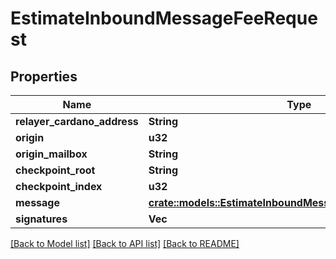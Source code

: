 # EstimateInboundMessageFeeRequest

## Properties

Name | Type | Description | Notes
------------ | ------------- | ------------- | -------------
**relayer_cardano_address** | **String** |  | 
**origin** | **u32** |  | 
**origin_mailbox** | **String** |  | 
**checkpoint_root** | **String** |  | 
**checkpoint_index** | **u32** |  | 
**message** | [**crate::models::EstimateInboundMessageFeeRequestMessage**](estimateInboundMessageFee_request_message.md) |  | 
**signatures** | **Vec<String>** |  | 

[[Back to Model list]](../README.md#documentation-for-models) [[Back to API list]](../README.md#documentation-for-api-endpoints) [[Back to README]](../README.md)


